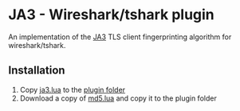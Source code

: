 # JA3 - Wireshark/tshark plugin

An implementation of the [JA3](https://github.com/salesforce/ja3) TLS client fingerprinting algorithm for wireshark/tshark.

## Installation

1. Copy [ja3.lua](ja3.lua) to the [plugin folder](https://www.wireshark.org/docs/wsug_html/#ChPluginFolders)
1. Download a copy of [md5.lua](https://github.com/kikito/md5.lua/blob/master/md5.lua) and copy it to the plugin folder
